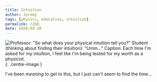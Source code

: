 ```yaml
---
title: Intuition
author: Jeremy
tags: [physics, education, intuition]
permalink: /268
date: 2020-04-20
---
```


![Professor: "So what does your physical intuition tell you?" Student (thinking about finding their intuition): "Umm..." Caption: Each time I'm asked for my intuition, I feel like I'm being tested for my worth as a physicist.](https://res.cloudinary.com/dh3hm8pb7/image/upload/c_scale,q_auto:best,w_615/v1535842782/Handwaving/Published/Intuition.png){: .centre-image }

I've been *meaning* to get to this, but I just can't seem to find the time...
